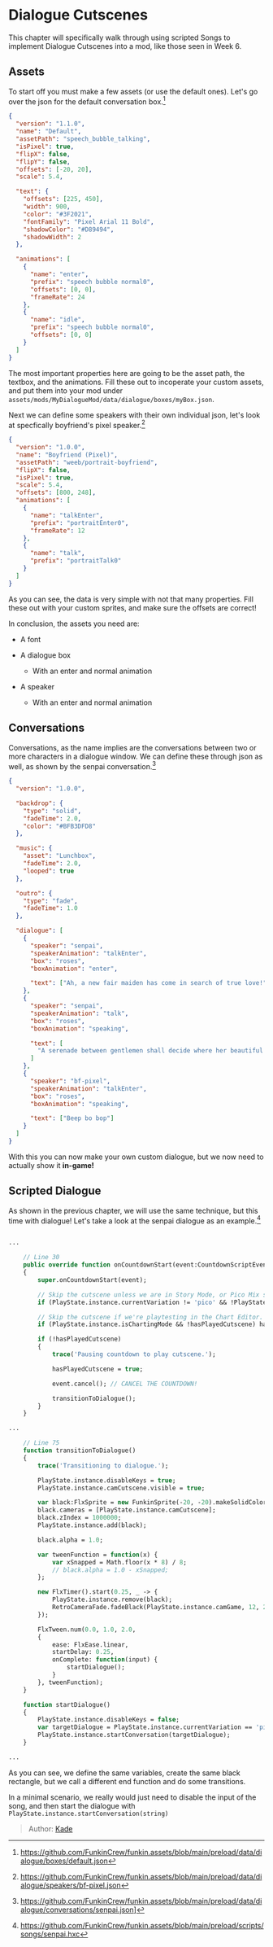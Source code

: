 [tags]: / "advanced,hscript,json,cutscene"

# Dialogue Cutscenes

This chapter will specifically walk through using scripted Songs to implement Dialogue Cutscenes into a mod, like those seen in Week 6.

## Assets

To start off you must make a few assets (or use the default ones). Let's go over the json for the default conversation box.[^defbox]

```json
{
  "version": "1.1.0",
  "name": "Default",
  "assetPath": "speech_bubble_talking",
  "isPixel": true,
  "flipX": false,
  "flipY": false,
  "offsets": [-20, 20],
  "scale": 5.4,

  "text": {
    "offsets": [225, 450],
    "width": 900,
    "color": "#3F2021",
    "fontFamily": "Pixel Arial 11 Bold",
    "shadowColor": "#D89494",
    "shadowWidth": 2
  },

  "animations": [
    {
      "name": "enter",
      "prefix": "speech bubble normal0",
      "offsets": [0, 0],
      "frameRate": 24
    },
    {
      "name": "idle",
      "prefix": "speech bubble normal0",
      "offsets": [0, 0]
    }
  ]
}
```

The most important properties here are going to be the asset path, the textbox, and the animations. Fill these out to incoperate your custom assets, and put them into your mod under `assets/mods/MyDialogueMod/data/dialogue/boxes/myBox.json`.

Next we can define some speakers with their own individual json, let's look at specfically boyfriend's pixel speaker.[^bfspeaker]
```json
{
  "version": "1.0.0",
  "name": "Boyfriend (Pixel)",
  "assetPath": "weeb/portrait-boyfriend",
  "flipX": false,
  "isPixel": true,
  "scale": 5.4,
  "offsets": [800, 248],
  "animations": [
    {
      "name": "talkEnter",
      "prefix": "portraitEnter0",
      "frameRate": 12
    },
    {
      "name": "talk",
      "prefix": "portraitTalk0"
    }
  ]
}
```

As you can see, the data is very simple with not that many properties. Fill these out with your custom sprites, and make sure the offsets are correct!

In conclusion, the assets you need are:

- A font

- A dialogue box

    - With an enter and normal animation

- A speaker

    - With an enter and normal animation
## Conversations

Conversations, as the name implies are the conversations between two or more characters in a dialogue window. We can define these through json as well, as shown by the senpai conversation.[^senpaiconv]

```json
{
  "version": "1.0.0",

  "backdrop": {
    "type": "solid",
    "fadeTime": 2.0,
    "color": "#BFB3DFD8"
  },

  "music": {
    "asset": "Lunchbox",
    "fadeTime": 2.0,
    "looped": true
  },

  "outro": {
    "type": "fade",
    "fadeTime": 1.0
  },

  "dialogue": [
    {
      "speaker": "senpai",
      "speakerAnimation": "talkEnter",
      "box": "roses",
      "boxAnimation": "enter",

      "text": ["Ah, a new fair maiden has come in search of true love!"]
    },
    {
      "speaker": "senpai",
      "speakerAnimation": "talk",
      "box": "roses",
      "boxAnimation": "speaking",

      "text": [
        "A serenade between gentlemen shall decide where her beautiful heart shall reside."
      ]
    },
    {
      "speaker": "bf-pixel",
      "speakerAnimation": "talkEnter",
      "box": "roses",
      "boxAnimation": "speaking",

      "text": ["Beep bo bop"]
    }
  ]
}
```

With this you can now make your own custom dialogue, but we now need to actually show it **in-game!**

## Scripted Dialogue

As shown in the previous chapter, we will use the same technique, but this time with dialogue! Let's take a look at the senpai dialogue as an example.[^senpai]

```haxe

...

    // Line 30
    public override function onCountdownStart(event:CountdownScriptEvent):Void
    {
        super.onCountdownStart(event);

        // Skip the cutscene unless we are in Story Mode, or Pico Mix specifically.
        if (PlayState.instance.currentVariation != 'pico' && !PlayStatePlaylist.isStoryMode) hasPlayedCutscene = true;

        // Skip the cutscene if we're playtesting in the Chart Editor.
        if (PlayState.instance.isChartingMode && !hasPlayedCutscene) hasPlayedCutscene = true;

        if (!hasPlayedCutscene)
        {
            trace('Pausing countdown to play cutscene.');

            hasPlayedCutscene = true;

            event.cancel(); // CANCEL THE COUNTDOWN!

            transitionToDialogue();
        }
    }

...

    // Line 75
    function transitionToDialogue()
    {
        trace('Transitioning to dialogue.');

        PlayState.instance.disableKeys = true;
        PlayState.instance.camCutscene.visible = true;

        var black:FlxSprite = new FunkinSprite(-20, -20).makeSolidColor(FlxG.width * 1.5, FlxG.height * 1.5, 0xFF000000);
        black.cameras = [PlayState.instance.camCutscene];
        black.zIndex = 1000000;
        PlayState.instance.add(black);

        black.alpha = 1.0;

        var tweenFunction = function(x) {
            var xSnapped = Math.floor(x * 8) / 8;
            // black.alpha = 1.0 - xSnapped;
        };

        new FlxTimer().start(0.25, _ -> {
            PlayState.instance.remove(black);
            RetroCameraFade.fadeBlack(PlayState.instance.camGame, 12, 2);
        });

        FlxTween.num(0.0, 1.0, 2.0,
        {
            ease: FlxEase.linear,
            startDelay: 0.25,
            onComplete: function(input) {
                startDialogue();
            }
        }, tweenFunction);
    }

    function startDialogue()
    {
        PlayState.instance.disableKeys = false;
        var targetDialogue = PlayState.instance.currentVariation == 'pico' ? 'senpai-pico' : 'senpai';
        PlayState.instance.startConversation(targetDialogue);
    }

...

```

As you can see, we define the same variables, create the same black rectangle, but we call a different end function and do some transitions.

In a minimal scenario, we really would just need to disable the input of the song, and then start the dialogue with `PlayState.instance.startConversation(string)`

[^defbox]: <https://github.com/FunkinCrew/funkin.assets/blob/main/preload/data/dialogue/boxes/default.json>
[^bfspeaker]: <https://github.com/FunkinCrew/funkin.assets/blob/main/preload/data/dialogue/speakers/bf-pixel.json>
[^senpaiconv]: <https://github.com/FunkinCrew/funkin.assets/blob/main/preload/data/dialogue/conversations/senpai.json>]
[^senpai]: <https://github.com/FunkinCrew/funkin.assets/blob/main/preload/scripts/songs/senpai.hxc>

> Author: [Kade](https://github.com/Kade-github)